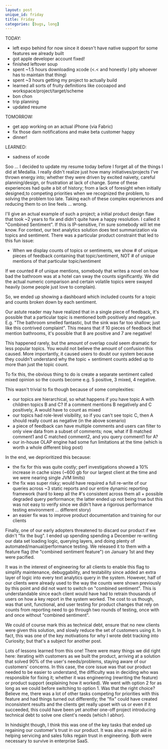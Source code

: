 ```yaml
---
layout: post
unique_id: friday
title: Friday
categories: [bugs, long]
---
```


TODAY:
* left expo behind for now since it doesn't have native support for some features we already built
* got apple developer account fixed!
* finished leftover soup
* spent ~1.5 hours downloading xcode (<.< and honestly I pity whoever has to maintain that thing)
* spent ~3 hours getting my project to actually build
* learned all sorts of fruity definitions like cocoapod and workspace/project/target/scheme
* bon chon
* trip planning
* updated resume

TOMORROW:
* get app working on an actual iPhone (via Fabric)
* fix those darn notifications and make beta customer happy
* dinner!

LEARNED:
* sadness of xcode

Soo ... I decided to update my resume today before I forget all of the things I did at Medallia.  I really didn't realize just how many initiatives/projects I've thrown energy into; whether they were driven by excited naivety, careful planning/design, or frustration at lack of change.  Some of these experiences had quite a bit of history; from a lack of foresight when initially designed,to competing priorities when we recognized the problem, to solving the problem too late.  Taking each of these complex experiences and reducing them to on line feels ... wrong.

I'll give an actual example of such a project; a initial product design flaw that took ~2 years to fix and didn't quite have a happy resolution.  I called it "Combined Sentiment".  If this is IP-sensitive, I'm sure somebody will let me know.  For context, our text analytics solution does text summarization via topics and sentiment.  There was a particular product constraint that led to this fun issue:

* When we display counts of topics or sentiments, we show # of unique pieces of feedback containing that topic/sentiment, NOT # of unique mentions of that particular topic/sentiment

If we counted # of unique mentions, somebody that writes a novel on how bad the bathroom was at a hotel can sway the counts significantly.  We did the actual numeric comparison and certain volatile topics were swayed heavily (some people just love to complain).

So, we ended up showing a dashboard which included counts for a topic and counts broken down by each sentiment.

Our astute reader may have realized that in a single piece of feedback, it's possible that a particular topic is mentioned both positively and negative.  E.g. "The bathroom smelled fantastic, but the sink was far too shallow; just like this contrived complaint".  This means that if 10 pieces of feedback that mention bathrooms, it's possible that 8 are positive and 7 are negative!

This happened rarely, but the amount of overlap could seem dramatic for less popular topics.  You would not believe the amount of confusion this caused.  More importantly, it caused users to doubt our system because they couldn't understand why the topic + sentiment counts added up to more than just the topic count.

To fix this, the obvious thing to do is create a separate sentiment called mixed opinion so the counts become e.g. 5 positive, 3 mixed, 4 negative.

This wasn't trivial to fix though because of some complexities:

* our topics are hierarchical, so what happens if you have topic A with children topics B and C?  If a comment mentions B negatively and C positively, A would have to count as mixed
* our topics had role-level visibility, so if you can't see topic C, then A should really count as negative (in the above scenario)
* a piece of feedback can have multiple comments and users can filter to only view data from a subset of comments; now, what if B matched comment1 and C matched comment2, and you query comment1 for A?
* our in-house OLAP engine had some fun limitations at the time (which is worth a whole different blog post)

In the end, we deprioritized this because:

* the fix for this was quite costly; perf investigations showed a 10% increase in cache sizes (~600 gb for our largest client at the time and we were nearing single JVM limits)
* the fix was super risky; would have required a full re-write of our queries across ~3 static reports and our entire dynamic reporting framework (hard to keep all the #'s consistent across them all + possible degraded query performance; the latter ended up not being true but this was not easy to verify since we didn't have a rigorous performance testing environment ... different story)
* an easier fix was to improve product documentation and training for our clients

Finally, one of our early adopters threatened to discard our product if we didn't "fix the bug".  I ended up spending spending a December re-writing our data set loading logic, querying layers, and doing plenty of automated/manual/performance testing.  We released it to them with a feature flag (the "combined sentiment feature") on January 1st and they were pacified.

It was in the interest of engineering for all clients to enable this flag to simplify maintenance, debuggability, and testability since added an extra layer of logic into every text analytics query in the system.  However, half of our clients were already used to the way the counts were shown previously by this point and did not want to switch on "combined sentiment".  This is understandable since each client would have had to retrain thousands of users on how a key report in the system worked.  The cost to us though, was that unit, functional, and user testing for product changes that rely on counts from reporting need to go through two rounds of testing, once with and once without "combined sentiment".

We could of course mark this as technical debt, ensure that no new clients were given this solution, and slowly reduce the set of customers using it.  In fact, this was one of the key motivations for why I wrote debt tracking into Curiosity; but that's a subject for another post.

Lots of lessons learned from this one!  There were many things we did right here: iterating with customers as we built the product, arriving at a solution that solved 90% of the user's needs/problems, staying aware of our customers' concerns.  In this case, the core issue was that our product needed to be easier to understand, the difficulty was in deciding who was responsible for fixing it; whether it was engineering (rewriting the feature) or product support (explaining how it worked).  We went with option 2 for as long as we could before switching to option 1.  Was that the right choice?  Believe me, there was a lot of other tasks competing for priorities with this feature and had things turned out differently; the "fix" could have created inconsistent results and the clients get really upset with us or even if it succeeded, this could have been yet another one-off project introducing technical debt to solve one client's needs (which I abhor).

In hindsight though, I think this was one of the key tasks that ended up regaining our customer's trust in our product.  It was also a major aid in helping servicing and sales folks regain trust in engineering.  Both were necessary to survive in enterprise SaaS.
